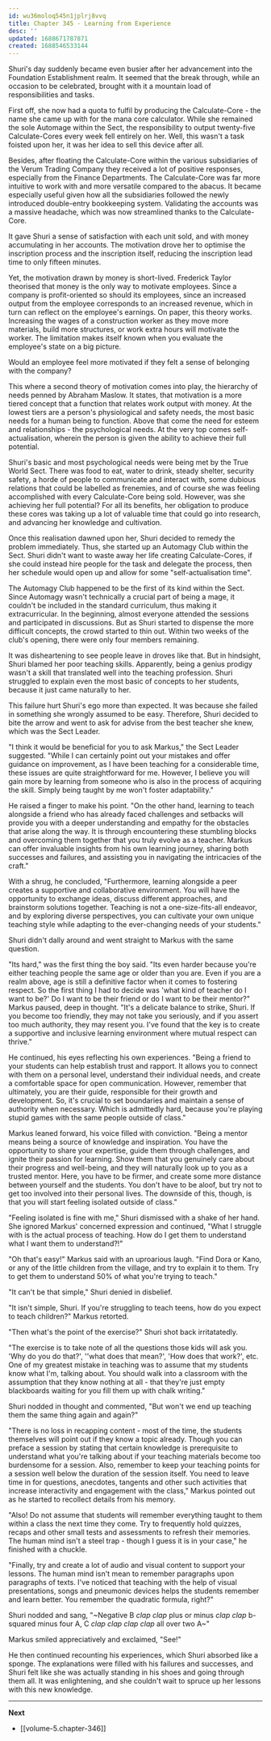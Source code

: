 ```yaml
---
id: wu36moloq545n1jplrj8vvq
title: Chapter 345 - Learning from Experience
desc: ''
updated: 1688671787871
created: 1688546533144
---
```


Shuri's day suddenly became even busier after her advancement into the Foundation Establishment realm. It seemed that the break through, while an occasion to be celebrated, brought with it a mountain load of responsibilities and tasks.

First off, she now had a quota to fulfil by producing the Calculate-Core - the name she came up with for the mana core calculator. While she remained the sole Automage within the Sect, the responsibility to output twenty-five Calculate-Cores every week fell entirely on her. Well, this wasn't a task foisted upon her, it was her idea to sell this device after all.

Besides, after floating the Calculate-Core within the various subsidiaries of the Verum Trading Company they received a lot of positive responses, especially from the Finance Departments. The Calculate-Core was far more intuitive to work with and more versatile compared to the abacus. It became especially useful given how all the subsidiaries followed the newly introduced double-entry bookkeeping system. Validating the accounts was a massive headache, which was now streamlined thanks to the Calculate-Core.

It gave Shuri a sense of satisfaction with each unit sold, and with money accumulating in her accounts. The motivation drove her to optimise the inscription process and the inscription itself, reducing the inscription lead time to only fifteen minutes.

Yet, the motivation drawn by money is short-lived. Frederick Taylor theorised that money is the only way to motivate employees. Since a company is profit-oriented so should its employees, since an increased output from the employee corresponds to an increased revenue, which in turn can reflect on the employee's earnings. On paper, this theory works. Increasing the wages of a construction worker as they move more materials, build more structures, or work extra hours will motivate the worker. The limitation makes itself known when you evaluate the employee's state on a big picture.

Would an employee feel more motivated if they felt a sense of belonging with the company?

This where a second theory of motivation comes into play, the hierarchy of needs penned by Abraham Maslow. It states, that motivation is a more tiered concept that a function that relates work output with money. At the lowest tiers are a person's physiological and safety needs, the most basic needs for a human being to function. Above that come the need for esteem and relationships - the psychological needs. At the very top comes self-actualisation, wherein the person is given the ability to achieve their full potential.

Shuri's basic and most psychological needs were being met by the True World Sect. There was food to eat, water to drink, steady shelter, security safety, a horde of people to communicate and interact with, some dubious relations that could be labelled as frenemies, and of course she was feeling accomplished with every Calculate-Core being sold. However, was she achieving her full potential? For all its benefits, her obligation to produce these cores was taking up a lot of valuable time that could go into research, and advancing her knowledge and cultivation.

Once this realisation dawned upon her, Shuri decided to remedy the problem immediately. Thus, she started up an Automagy Club within the Sect. Shuri didn't want to waste away her life creating Calculate-Cores, if she could instead hire people for the task and delegate the process, then her schedule would open up and allow for some "self-actualisation time".

The Automagy Club happened to be the first of its kind within the Sect. Since Automagy wasn't technically a crucial part of being a mage, it couldn't be included in the standard curriculum, thus making it extracurricular. In the beginning, almost everyone attended the sessions and participated in discussions. But as Shuri started to dispense the more difficult concepts, the crowd started to thin out. Within two weeks of the club's opening, there were only four members remaining.

It was disheartening to see people leave in droves like that. But in hindsight, Shuri blamed her poor teaching skills. Apparently, being a genius prodigy wasn't a skill that translated well into the teaching profession. Shuri struggled to explain even the most basic of concepts to her students, because it just came naturally to her.

This failure hurt Shuri's ego more than expected. It was because she failed in something she wrongly assumed to be easy. Therefore, Shuri decided to bite the arrow and went to ask for advise from the best teacher she knew, which was the Sect Leader.

"I think it would be beneficial for you to ask Markus," the Sect Leader suggested. "While I can certainly point out your mistakes and offer guidance on improvement, as I have been teaching for a considerable time, these issues are quite straightforward for me. However, I believe you will gain more by learning from someone who is also in the process of acquiring the skill. Simply being taught by me won't foster adaptability."

He raised a finger to make his point. "On the other hand, learning to teach alongside a friend who has already faced challenges and setbacks will provide you with a deeper understanding and empathy for the obstacles that arise along the way. It is through encountering these stumbling blocks and overcoming them together that you truly evolve as a teacher. Markus can offer invaluable insights from his own learning journey, sharing both successes and failures, and assisting you in navigating the intricacies of the craft."

With a shrug, he concluded, "Furthermore, learning alongside a peer creates a supportive and collaborative environment. You will have the opportunity to exchange ideas, discuss different approaches, and brainstorm solutions together. Teaching is not a one-size-fits-all endeavor, and by exploring diverse perspectives, you can cultivate your own unique teaching style while adapting to the ever-changing needs of your students."

Shuri didn't dally around and went straight to Markus with the same question.

"Its hard," was the first thing the boy said. "Its even harder because you're either teaching people the same age or older than you are. Even if you are a realm above, age is still a definitive factor when it comes to fostering respect. So the first thing I had to decide was 'what kind of teacher do I want to be?' Do I want to be their friend or do I want to be their mentor?" Markus paused, deep in thought. "It's a delicate balance to strike, Shuri. If you become too friendly, they may not take you seriously, and if you assert too much authority, they may resent you. I've found that the key is to create a supportive and inclusive learning environment where mutual respect can thrive."

He continued, his eyes reflecting his own experiences. "Being a friend to your students can help establish trust and rapport. It allows you to connect with them on a personal level, understand their individual needs, and create a comfortable space for open communication. However, remember that ultimately, you are their guide, responsible for their growth and development. So, it's crucial to set boundaries and maintain a sense of authority when necessary. Which is admittedly hard, because you're playing stupid games with the same people outside of class."

Markus leaned forward, his voice filled with conviction. "Being a mentor means being a source of knowledge and inspiration. You have the opportunity to share your expertise, guide them through challenges, and ignite their passion for learning. Show them that you genuinely care about their progress and well-being, and they will naturally look up to you as a trusted mentor. Here, you have to be firmer, and create some more distance between yourself and the students. You don't have to be aloof, but try not to get too involved into their personal lives. The downside of this, though, is that you will start feeling isolated outside of class."

"Feeling isolated is fine with me," Shuri dismissed with a shake of her hand. She ignored Markus' concerned expression and continued, "What I struggle with is the actual process of teaching. How do I get them to understand what I want them to understand?!"

"Oh that's easy!" Markus said with an uproarious laugh. "Find Dora or Kano, or any of the little children from the village, and try to explain it to them. Try to get them to understand 50% of what you're trying to teach."

"It can't be that simple," Shuri denied in disbelief.

"It isn't simple, Shuri. If you're struggling to teach teens, how do you expect to teach children?" Markus retorted.

"Then what's the point of the exercise?" Shuri shot back irritatatedly.

"The exercise is to take note of all the questions those kids will ask you. 'Why do you do that?', ''what does that mean?', 'How does that work?', etc. One of my greatest mistake in teaching was to assume that my students know what I'm, talking about. You should walk into a classroom with the assumption that they know nothing at all - that they're just empty blackboards waiting for you fill them up with chalk writing."

Shuri nodded in thought and commented, "But won't we end up teaching them the same thing again and again?"

"There is no loss in recapping content - most of the time, the students themselves will point out if they know a topic already. Though you can preface a session by stating that certain knowledge is prerequisite to understand what you're talking about if your teaching materials become too burdensome for a session. Also, remember to keep your teaching points for a session well below the duration of the session itself. You need to leave time in for questions, anecdotes, tangents and other such activities that increase interactivity and engagement with the class," Markus pointed out as he started to recollect details from his memory.

"Also! Do not assume that students will remember everything taught to them within a class the next time they come. Try to frequently hold quizzes, recaps and other small tests and assessments to refresh their memories. The human mind isn't a steel trap - though I guess it is in your case," he finished with a chuckle.

"Finally, try and create a lot of audio and visual content to support your lessons. The human mind isn't mean to remember paragraphs upon paragraphs of texts. I've noticed that teaching with the help of visual presentations, songs and pneumonic devices helps the students remember and learn better. You remember the quadratic formula, right?"

Shuri nodded and sang, "~Negative B *clap* *clap* plus or minus *clap* *clap* b-squared minus four A, C *clap clap* *clap clap* all over two A~"

Markus smiled appreciatively and exclaimed, "See!"

He then continued recounting his experiences, which Shuri absorbed like a sponge. The explanations were filled with his failures and successes, and Shuri felt like she was actually standing in his shoes and going through them all. It was enlightening, and she couldn't wait to spruce up her lessons with this new knowledge.

____

**Next**
* [[volume-5.chapter-346]]
